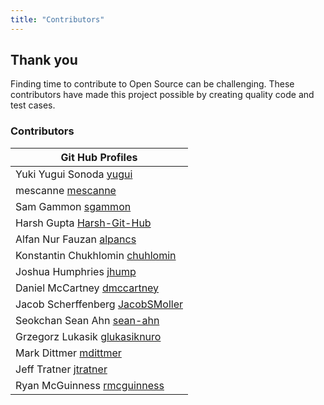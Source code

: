 ```yaml
---
title: "Contributors"
---
```


## Thank you

Finding time to contribute to Open Source can be challenging. These contributors
have made this project possible by creating quality code and test cases.

### Contributors

| Git Hub Profiles                                                    |
|---------------------------------------------------------------------|
| Yuki Yugui Sonoda [yugui](https://github.com/yugui)                 |
| mescanne [mescanne](https://github.com/mescanne)                    |
| Sam Gammon [sgammon](https://github.com/sgammon)                    |
| Harsh Gupta [Harsh-Git-Hub](https://github.com/Harsh-Git-Hub)       |
| Alfan Nur Fauzan [alpancs](https://github.com/alpancs)              |
| Konstantin Chukhlomin [chuhlomin](https://github.com/chuhlomin)     |
| Joshua Humphries [jhump](https://github.com/jhump)                  |
| Daniel McCartney [dmccartney](https://github.com/dmccartney)        |
| Jacob Scherffenberg [JacobSMoller](https://github.com/JacobSMoller) |
| Seokchan Sean Ahn [sean-ahn](https://github.com/sean-ahn)           |
| Grzegorz Lukasik [glukasiknuro](https://github.com/glukasiknuro)    |
| Mark Dittmer [mdittmer](https://github.com/mdittmer)                |
| Jeff Tratner [jtratner](https://github.com/jtratner)                |
| Ryan McGuinness [rmcguinness](https://github.com/rrmcguinness)      |